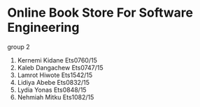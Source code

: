 # Online Book Store For Software Engineering

group 2


1. Kernemi Kidane                               Ets0760/15
2. Kaleb Dangachew                              Ets0747/15
3. Lamrot Hiwote                                 Ets1542/15                               
4. Lidiya Abebe                                  Ets0832/15
5. Lydia Yonas                                   Ets0848/15
6. Nehmiah Mitku                                 Ets1082/15
